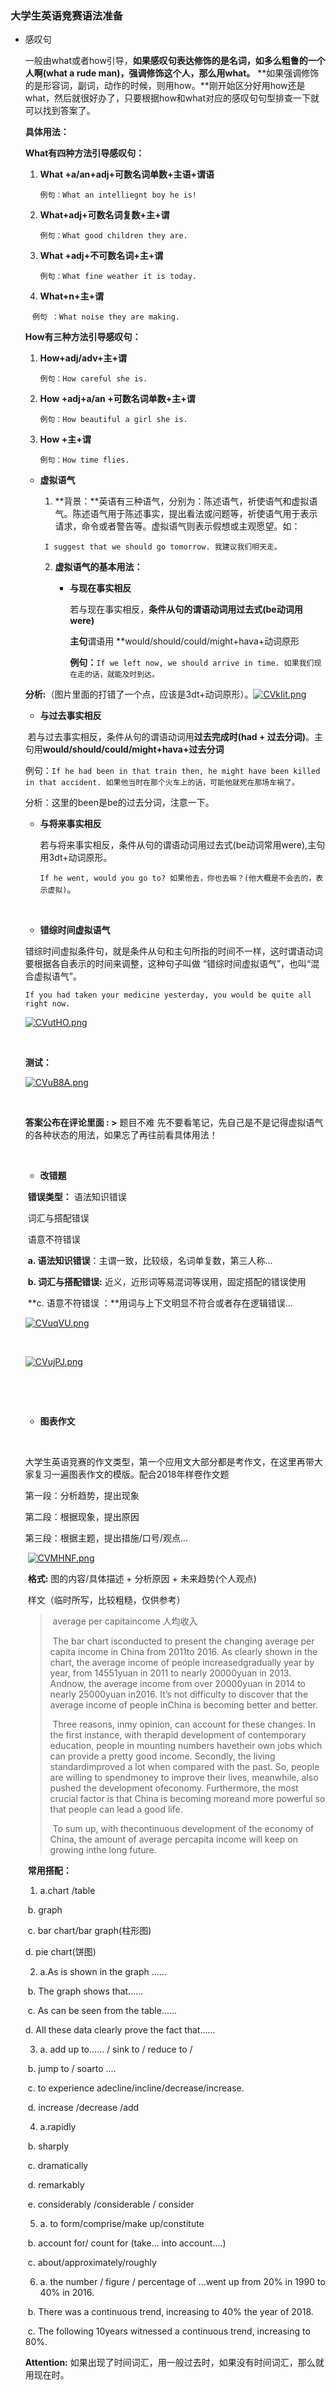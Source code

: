 ### 大学生英语竞赛语法准备

- 感叹句

  一般由what或者how引导，**如果感叹句表达修饰的是名词，如多么粗鲁的一个人啊(what a rude man)，强调修饰这个人，那么用what。** **如果强调修饰的是形容词，副词，动作的时候，则用how。**刚开始区分好用how还是what，然后就很好办了，只要根据how和what对应的感叹句句型排查一下就可以找到答案了。

  **具体用法：**

  **What有四种方法引导感叹句：**

  1. **What +a/an+adj+可数名词单数+主语+谓语**

     `例句：What an intelliegnt boy he is!`

  2. **What+adj+可数名词复数+主+谓**

     `例句：What good children they are.`

  3. **What +adj+不可数名词+主+谓**

     `例句：What fine weather it is today.`

  4. **What+n+主+谓**

  ​     ` 例句 ：What noise they are making.`

  **How有三种方法引导感叹句：**

  1. **How+adj/adv+主+谓**

     `例句：How careful she is.`

  2. **How +adj+a/an +可数名词单数+主+谓**

     `例句：How beautiful a girl she is.`

  3. **How +主+谓**

      `例句：How time flies.`

  - **虚拟语气**

    1. **背景：**英语有三种语气，分别为：陈述语气，祈使语气和虚拟语气。陈述语气用于陈述事实，提出看法或问题等，祈使语气用于表示请求，命令或者警告等。虚拟语气则表示假想或主观愿望。如：

    ​     ` I suggest that we should go tomorrow. 我建议我们明天走。`

    2. **虚拟语气的基本用法：**

       - **与现在事实相反**

         若与现在事实相反，**条件从句的谓语动词用过去式(be动词用were)**

         **主句**谓语用 **would/should/could/might+hava+动词原形

         **例句：**`If we left now, we should arrive in time. 如果我们现在走的话，就能及时到达。`

  ​              **分析:**（图片里面的打错了一个点，应该是3dt+动词原形）。[![CVkIit.png](https://s1.ax1x.com/2018/04/13/CVkIit.png)](https://imgchr.com/i/CVkIit)

  - **与过去事实相反**

  ​     若与过去事实相反，条件从句的谓语动词用**过去完成时(had + 过去分词)**。主句用**would/should/could/might+hava+过去分词**  

  例句：`If he had been in that train then, he might have been killed in that accident. 如果他当时在那个火车上的话，可能他就死在那场车祸了。`

  分析：这里的been是be的过去分词，注意一下。

  - **与将来事实相反**

     若与将来事实相反，条件从句的谓语动词用过去式(be动词常用were),主句用3dt+动词原形。

     `If he went, would you go to? 如果他去，你也去嘛？(他大概是不会去的，表示虚拟)`。

  ​

  - **错综时间虚拟语气**

  ​    错综时间虚拟条件句，就是条件从句和主句所指的时间不一样，这时谓语动词要根据各自表示的时间来调整，这种句子叫做 “错综时间虚拟语气”，也叫“混合虚拟语气”。

  `If you had taken your medicine yesterday, you would be quite all right now.`

  [![CVutHO.png](https://s1.ax1x.com/2018/04/13/CVutHO.png)](https://imgchr.com/i/CVutHO)

  ​

  **测试：**

  [![CVuB8A.png](https://s1.ax1x.com/2018/04/13/CVuB8A.png)](https://imgchr.com/i/CVuB8A)

  ​

  **答案公布在评论里面 : >**  题目不难 先不要看笔记，先自己是不是记得虚拟语气的各种状态的用法，如果忘了再往前看具体用法！

  ​

  - **改错题** 

  ​      **错误类型：** 语法知识错误  

  ​                           词汇与搭配错误

  ​                           语意不符错误 

  ​    **a. 语法知识错误**：主谓一致，比较级，名词单复数，第三人称...

  ​    **b. 词汇与搭配错误:** 近义，近形词等易混词等误用，固定搭配的错误使用

  ​    **c. 语意不符错误 ：**用词与上下文明显不符合或者存在逻辑错误...

   [![CVuqVU.png](https://s1.ax1x.com/2018/04/13/CVuqVU.png)](https://imgchr.com/i/CVuqVU)

  ​

  [![CVujPJ.png](https://s1.ax1x.com/2018/04/13/CVujPJ.png)](https://imgchr.com/i/CVujPJ)

  ​

  ​

  - **图表作文**

  ​

  大学生英语竞赛的作文类型，第一个应用文大部分都是考作文，在这里再带大家复习一遍图表作文的模版。配合2018年样卷作文题

  第一段：分析趋势，提出现象

  第二段：根据现象，提出原因

  第三段：根据主题，提出措施/口号/观点...

  ​       [![CVMHNF.png](https://s1.ax1x.com/2018/04/13/CVMHNF.png)](https://imgchr.com/i/CVMHNF)   

  ​      **格式:**  图的内容/具体描述 + 分析原因 + 未来趋势(个人观点)

  ​      样文（临时所写，比较粗糙，仅供参考）

  > ​       average per capitaincome  人均收入
  >
  > ​    The bar chart isconducted to present the changing average per capita income in China from 2011to 2016. As clearly shown in the chart, the average income of people increasedgradually year by year, from 14551yuan in 2011 to nearly 20000yuan in 2013. Andnow, the average income from over 20000yuan in 2014 to nearly 25000yuan in2016. It’s not difficulty to discover that the average income of people inChina is becoming better and better.   
  >
  > ​      Three reasons, inmy opinion, can account for these changes. In the first instance, with therapid development of contemporary education, people in mounting numbers havetheir own jobs which can provide a pretty good income. Secondly, the living standardimproved a lot when compared with the past. So, people are willing to spendmoney to improve their lives, meanwhile, also pushed the development ofeconomy. Furthermore, the most crucial factor is that China is becoming moreand more powerful so that people can lead a good life.   
  >
  > ​     To sum up, with thecontinuous development of the economy of China, the amount of average percapita income will  keep on growing inthe long future.  

  ​     **常用搭配：**              

   1.   a.chart /table

  ​    b. graph

  ​    c. bar chart/bar graph(柱形图)

     d. pie chart(饼图) 

  2. a.As is shown in the graph ......

  ​    b. The graph shows that......

  ​    c. As can be seen from the table......

     d. All these data clearly prove the fact that......

  3. a. add up to...... / sink to / reduce to /

  ​     b. jump to / soarto .... 

  ​     c. to experience adecline/incline/decrease/increase.

  ​     d. increase /decrease /add

  4. a.rapidly  

  ​     b. sharply 

  ​     c. dramatically

  ​     d. remarkably 

  ​     e. considerably /considerable / consider 

  5. a. to form/comprise/make up/constitute

  ​     b. account for/ count for (take... into account....)

  ​     c. about/approximately/roughly                    

  6. a. the number / figure / percentage of ...went up from 20% in 1990 to 40% in 2016.

  ​     b. There was a continuous trend, increasing to 40% the year of 2018.

  ​     c. The following 10years witnessed a continuous trend, increasing to 80%.

  **Attention:** 如果出现了时间词汇，用一般过去时，如果没有时间词汇，那么就用现在时。

  ​

  ​
